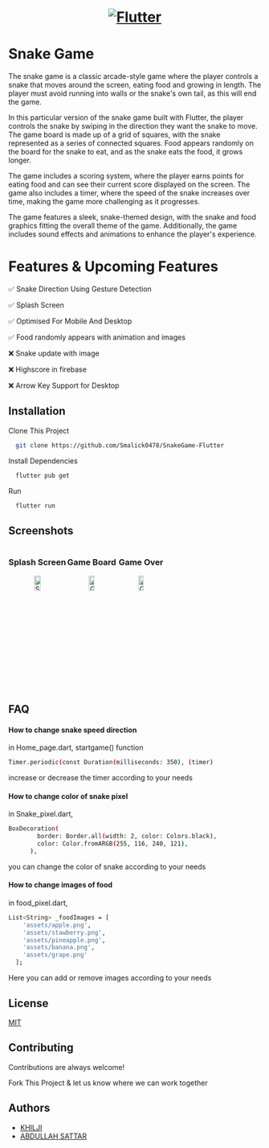 <a href="https://flutter.dev/">
  <h1 align="center">
    <picture>
      <source media="(prefers-color-scheme: dark)" srcset="https://storage.googleapis.com/cms-storage-bucket/6e19fee6b47b36ca613f.png">
      <img alt="Flutter" src="https://storage.googleapis.com/cms-storage-bucket/c823e53b3a1a7b0d36a9.png">
    </picture>
  </h1>
</a>


# Snake Game

The snake game is a classic arcade-style game where the player controls a snake that moves around the screen, eating food and growing in length. The player must avoid running into walls or the snake's own tail, as this will end the game.

In this particular version of the snake game built with Flutter, the player controls the snake by swiping in the direction they want the snake to move. The game board is made up of a grid of squares, with the snake represented as a series of connected squares. Food appears randomly on the board for the snake to eat, and as the snake eats the food, it grows longer.

The game includes a scoring system, where the player earns points for eating food and can see their current score displayed on the screen. The game also includes a timer, where the speed of the snake increases over time, making the game more challenging as it progresses.

The game features a sleek, snake-themed design, with the snake and food graphics fitting the overall theme of the game. Additionally, the game includes sound effects and animations to enhance the player's experience.

# Features & Upcoming Features

✅ Snake Direction Using Gesture Detection 

✅ Splash Screen 

✅ Optimised For Mobile And Desktop

✅ Food randomly appears with animation and images

❌ Snake update with image

❌ Highscore in firebase

❌ Arrow Key Support for Desktop






## Installation

Clone This Project

```bash
  git clone https://github.com/Smalick0478/SnakeGame-Flutter
```

Install Dependencies

```bash
  flutter pub get
```

Run

```bash
  flutter run
```

    
## Screenshots
<div style="display:flex; flex-direction:row;">
  <div class="flex-item" style="text-align: center;">
    <h3>Splash Screen</h3>
    <img src="https://github.com/Smalick0478/SnakeGame-Flutter/assets/20766696/d20da79b-fd41-41cd-a5af-824c2609bc83" alt="Splash Screen" style="width:33%;">
  </div>
  <div class="flex-item" style="text-align: center;">
    <h3>Game Board</h3>
    <img src="https://github.com/Smalick0478/SnakeGame-Flutter/assets/20766696/784b1049-7c60-45c8-b1ce-1d068d39af5d" alt="Game Board" style="width:33%;">
  </div>
  <div class="flex-item" style="text-align: center;">
    <h3>Game Over</h3>
    <img src="https://github.com/Smalick0478/SnakeGame-Flutter/assets/20766696/eb1e713f-57f8-47d4-9723-41b04973fa57" alt="Game Over" style="width:33%;">
  </div>
</div>


## FAQ

#### How to change snake speed direction

in Home_page.dart, startgame() function 
```bash
Timer.periodic(const Duration(milliseconds: 350), (timer)
```
increase or decrease the timer according to your needs

#### How to change color of snake pixel

in Snake_pixel.dart, 

```bash
BoxDecoration(
        border: Border.all(width: 2, color: Colors.black),
        color: Color.fromARGB(255, 116, 240, 121),
      ),
```
you can change the color of snake according to your needs

#### How to change images of food

in food_pixel.dart,

```bash
List<String> _foodImages = [
    'assets/apple.png',
    'assets/stawberry.png',
    'assets/pineapple.png',
    'assets/banana.png',
    'assets/grape.png'
  ];
```
Here you can add or remove images according to your needs




## License

[MIT](https://choosealicense.com/licenses/mit/)


## Contributing

Contributions are always welcome!

Fork This Project & let us know where we can work together




## Authors

- [KHILJI](https://www.github.com/Smalick0478)
- [ABDULLAH SATTAR](https://www.github.com/abdullahsattar7)


